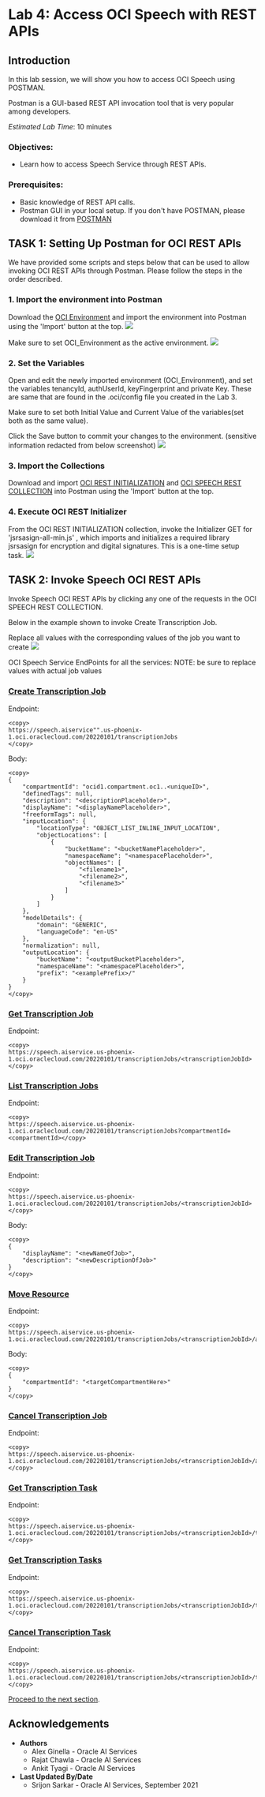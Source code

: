 # Lab 4: Access OCI Speech with REST APIs

## Introduction


In this lab session, we will show you how to access OCI Speech using POSTMAN.

Postman is a GUI-based REST API invocation tool that is very popular among developers.

*Estimated Lab Time*: 10 minutes

### Objectives:
* Learn how to access Speech Service through REST APIs.

### Prerequisites:
* Basic knowledge of REST API calls.
* Postman GUI in your local setup. If you don't have POSTMAN, please download it from [POSTMAN](https://www.postman.com/downloads/)

## **TASK 1:** Setting Up Postman for OCI REST APIs
We have provided some scripts and steps below that can be used to allow invoking OCI REST APIs through Postman. Please follow the steps in the order described.

### 1. Import the environment into Postman

Download the [OCI Environment](./files/OCI_Environment.postman_environment.json) and import the environment into Postman using the 'Import' button at the top.
    ![](./images/importENV.png " ")

Make sure to set OCI_Environment as the active environment.
    ![](./images/setActive.png " ")

### 2. Set the Variables
Open and edit the newly imported environment (OCI_Environment), and set the variables tenancyId, authUserId, keyFingerprint and private Key. These are same that are found in the .oci/config file you created in the Lab 3.

Make sure to set both Initial Value and Current Value of the variables(set both as the same value).

Click the Save button to commit your changes to the environment.
(sensitive information redacted from below screenshot)
    ![](./images/setVar.png " ")

### 3. Import the Collections
Download and import [OCI REST INITIALIZATION](./files/OCI_REST_INITIALIZATION.postman_collection.json) and [OCI SPEECH REST COLLECTION](./files/OCI_SPEECH_REST_COLLECTION.postman_collection.json) into Postman using the 'Import' button at the top.

### 4. Execute OCI REST Initializer
From the OCI REST INITIALIZATION collection, invoke the Initializer GET for 'jsrsasign-all-min.js' , which imports and initializes a required library jsrsasign for encryption and digital signatures. This is a one-time setup task. 
    ![](./images/initializeREST.png " ")

<!-- ### 5. Add Request in OCI REST COLLECTION

Add Request in the OCI REST COLLECTION Folder
![](./images/4.png " ")

Enter Name and click 'Save to OCI REST COLLECTION'
![](./images/5.png " ")

Just make sure that the OCI REST calls are executed as part of the OCI REST COLLECTION, as that collection contains the necessary javascript code to generate OCI's authentication header -->

## **TASK 2:** Invoke Speech OCI REST APIs

Invoke Speech OCI REST APIs by clicking any one of the requests in the OCI SPEECH REST COLLECTION.
    
Below in the example shown to invoke Create Transcription Job.

Replace all <placeholder> values with the corresponding values of the job you want to create
    ![](./images/postman_screenshot.png " ")

OCI Speech Service EndPoints for all the services:
NOTE: be sure to replace <placeholder> values with actual job values


### <u>Create Transcription Job</u>
Endpoint:
```
<copy>
https://speech.aiservice"".us-phoenix-1.oci.oraclecloud.com/20220101/transcriptionJobs
</copy>
```
Body:
```
<copy>
{
    "compartmentId": "ocid1.compartment.oc1..<uniqueID>",
    "definedTags": null,
    "description": "<descriptionPlaceholder>",
    "displayName": "<displayNamePlaceholder>",
    "freeformTags": null,
    "inputLocation": {
        "locationType": "OBJECT_LIST_INLINE_INPUT_LOCATION",
        "objectLocations": [
            {
                "bucketName": "<bucketNamePlaceholder>",
                "namespaceName": "<namespacePlaceholder>",
                "objectNames": [
                    "<filename1>",
                    "<filename2>",
                    "<filename3>"
                ]
            }
        ]
    },
    "modelDetails": {
        "domain": "GENERIC",
        "languageCode": "en-US"
    },
    "normalization": null,
    "outputLocation": {
        "bucketName": "<outputBucketPlaceholder>",
        "namespaceName": "<namespacePlaceholder>",
        "prefix": "<examplePrefix>/"
    }
}
</copy>
```

### <u>Get Transcription Job</u>
Endpoint:
```
<copy>
https://speech.aiservice.us-phoenix-1.oci.oraclecloud.com/20220101/transcriptionJobs/<transcriptionJobId></copy>
```
### <u>List Transcription Jobs</u>
Endpoint:
```
<copy>
https://speech.aiservice.us-phoenix-1.oci.oraclecloud.com/20220101/transcriptionJobs?compartmentId=<compartmentId></copy>
```
### <u>Edit Transcription Job</u>
Endpoint:
```
<copy>
https://speech.aiservice.us-phoenix-1.oci.oraclecloud.com/20220101/transcriptionJobs/<transcriptionJobId>
</copy>
```
Body:
```
<copy>
{
    "displayName": "<newNameOfJob>",
    "description": "<newDescriptionOfJob>"
}
</copy>
```
### <u>Move Resource</u>
Endpoint:
```
<copy>
https://speech.aiservice.us-phoenix-1.oci.oraclecloud.com/20220101/transcriptionJobs/<transcriptionJobId>/actions/changeCompartment</copy>
```
Body:
```
<copy>
{
    "compartmentId": "<targetCompartmentHere>"
}
</copy>
```
### <u>Cancel Transcription Job</u>
Endpoint:
```
<copy>
https://speech.aiservice.us-phoenix-1.oci.oraclecloud.com/20220101/transcriptionJobs/<transcriptionJobId>/actions/cancel
</copy>
```

### <u>Get Transcription Task</u>
Endpoint:
```
<copy>
https://speech.aiservice.us-phoenix-1.oci.oraclecloud.com/20220101/transcriptionJobs/<transcriptionJobId>/transcriptionTasks/<transcriptionTaskId>
</copy>
```

### <u>Get Transcription Tasks</u>
Endpoint:
```
<copy>
https://speech.aiservice.us-phoenix-1.oci.oraclecloud.com/20220101/transcriptionJobs/<transcriptionJobId>/transcriptionTasks
</copy>
```

### <u>Cancel Transcription Task</u>
Endpoint:
```
<copy>
https://speech.aiservice.us-phoenix-1.oci.oraclecloud.com/20220101/transcriptionJobs/<transcriptionJobId>/transcriptionTasks/<transcriptionTaskId>/actions/cancel
</copy>
```


[Proceed to the next section](#next).


## Acknowledgements
* **Authors**
    * Alex Ginella - Oracle AI Services
    * Rajat Chawla  - Oracle AI Services
    * Ankit Tyagi -  Oracle AI Services
* **Last Updated By/Date**
    * Srijon Sarkar  - Oracle AI Services, September 2021
